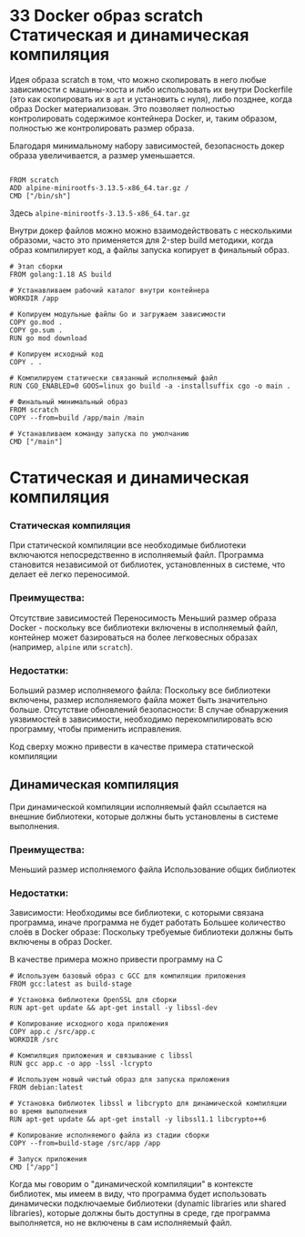 # 33 Docker образ scratch Статическая и динамическая компиляция

Идея образа scratch в том, что можно скопировать в него любые зависимости с машины-хоста и либо использовать их внутри Dockerfile (это как скопировать их в `apt` и установить с нуля), либо позднее, когда образ Docker материализован. Это позволяет полностью контролировать содержимое контейнера Docker, и, таким образом, полностью же контролировать размер образа.

Благодаря минимальному набору зависимостей,  безопасность докер образа увеличивается, а размер уменьшается. 

```docker

FROM scratch
ADD alpine-minirootfs-3.13.5-x86_64.tar.gz /
CMD ["/bin/sh"]

```

Здесь `alpine-minirootfs-3.13.5-x86_64.tar.gz` 

Внутри докер файлов можно можно взаимодействовать с несколькими образоми, часто это применяется для 2-step build методики, когда образ компилирует код, а файлы запуска копирует в финальный образ.

```docker
# Этап сборки
FROM golang:1.18 AS build

# Устанавливаем рабочий каталог внутри контейнера
WORKDIR /app

# Копируем модульные файлы Go и загружаем зависимости
COPY go.mod .
COPY go.sum .
RUN go mod download

# Копируем исходный код
COPY . .

# Компилируем статически связанный исполняемый файл
RUN CGO_ENABLED=0 GOOS=linux go build -a -installsuffix cgo -o main .

# Финальный минимальный образ
FROM scratch
COPY --from=build /app/main /main

# Устанавливаем команду запуска по умолчанию
CMD ["/main"]

```

# Статическая и динамическая компиляция

### **Статическая компиляция**

При статической компиляции все необходимые библиотеки включаются непосредственно в исполняемый файл. Программа становится независимой от библиотек, установленных в системе, что делает её легко переносимой. 

### **Преимущества:**

Отсутствие зависимостей
Переносимость
Меньший размер образа Docker - поскольку все библиотеки включены в исполняемый файл, контейнер может базироваться на более легковесных образах (например, `alpine` или `scratch`).

### **Недостатки:**

Больший размер исполняемого файла: Поскольку все библиотеки включены, размер исполняемого файла может быть значительно больше.
Отсутствие обновлений безопасности: В случае обнаружения уязвимостей в зависимости, необходимо перекомпилировать всю программу, чтобы применить исправления.

Код сверху можно привести в качестве примера статической компиляции

## **Динамическая компиляция**

При динамической компиляции исполняемый файл ссылается на внешние библиотеки, которые должны быть установлены в системе выполнения.

### **Преимущества:**

Меньший размер исполняемого файла
Использование общих библиотек

### **Недостатки:**

Зависимости: Необходимы все библиотеки, с которыми связана программа, иначе программа не будет работать
Большее количество слоёв в Docker образе: Поскольку требуемые библиотеки должны быть включены в образ Docker.

В качестве примера можно привести программу на С 

```docker
# Используем базовый образ с GCC для компиляции приложения
FROM gcc:latest as build-stage

# Установка библиотеки OpenSSL для сборки
RUN apt-get update && apt-get install -y libssl-dev 

# Копирование исходного кода приложения
COPY app.c /src/app.c
WORKDIR /src

# Компиляция приложения и связывание с libssl
RUN gcc app.c -o app -lssl -lcrypto

# Используем новый чистый образ для запуска приложения
FROM debian:latest

# Установка библиотек libssl и libcrypto для динамической компиляции во время выполнения
RUN apt-get update && apt-get install -y libssl1.1 libcrypto++6

# Копирование исполняемого файла из стадии сборки
COPY --from=build-stage /src/app /app

# Запуск приложения
CMD ["/app"]
```

Когда мы говорим о "динамической компиляции" в контексте библиотек, мы имеем в виду, что программа будет использовать динамически подключаемые библиотеки (dynamic libraries или shared libraries), которые должны быть доступны в среде, где программа выполняется, но не включены в сам исполняемый файл.